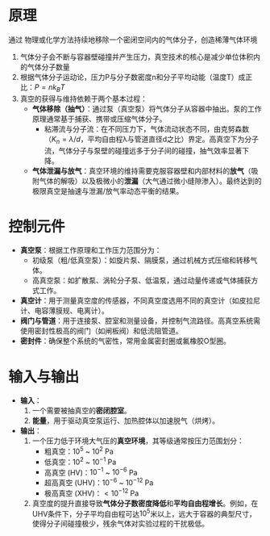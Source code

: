 # 原理
通过     物理或化学方法持续地移除一个密闭空间内的气体分子，创造稀薄气体环境
1. 气体分子会不断与容器壁碰撞并产生压力，真空技术的核心是减少单位体积内的气体分子数量
2. 根据气体分子运动论，压力P与分子数密度n和分子平均动能（温度T）成正比：$P = n k_B T$
3. 真空的获得与维持依赖于两个基本过程：
    - **气体移除（抽气）**：通过泵（真空泵）将气体分子从容器中抽出。泵的工作原理通常基于捕获、携带或压缩气体分子。
        - 粘滞流与分子流：在不同压力下，气体流动状态不同，由克努森数（$K_n = \lambda / d$，平均自由程λ与管道直径d之比）界定。高真空下为分子流，气体分子与泵壁的碰撞远多于分子间的碰撞，抽气效率显著下降。
    - **气体泄漏与放气**：真空环境的维持需要克服容器壁和内部材料的**放气**（吸附气体的解吸）以及极微小的**泄漏**（大气通过微小缝隙渗入）。最终达到的极限真空是抽速与泄漏/放气率动态平衡的结果。

# 控制元件
- **真空泵**：根据工作原理和工作压力范围分为：
    - 初级泵（粗/低真空泵）：如旋片泵、隔膜泵，通过机械方式压缩和转移气体。
    - 高真空泵：如扩散泵、涡轮分子泵、低温泵，通过动量传递或气体捕获方式工作。
- **真空计**：用于测量真空度的传感器，不同真空度选用不同的真空计（如皮拉尼计、电容薄膜规、电离计）。
- **阀门与管道**：用于连接泵、腔室和测量设备，并控制气流路径。高真空系统需使用密封性极高的阀门（如闸板阀）和低流阻管道。
- **密封件**：确保整个系统的气密性，常用金属密封圈或氟橡胶O型圈。

# 输入与输出
- **输入**：
    1.  一个需要被抽真空的**密闭腔室**。
    2.  **能量**，用于驱动真空泵运行、加热腔体以加速脱气（烘烤）。
- **输出**：
    1.  一个压力低于环境大气压的**真空环境**，其等级通常按压力范围划分：
        - 粗真空：$10^5$ ~ $10^2$ Pa
        - 低真空：$10^2$ ~ $10^{-1}$ Pa
        - 高真空 (HV)：$10^{-1}$ ~ $10^{-6}$ Pa
        - 超高真空 (UHV)：$10^{-6}$ ~ $10^{-12}$ Pa
        - 极高真空 (XHV)：$< 10^{-12}$ Pa
    2.  真空度的提升直接导致**气体分子数密度降低**和**平均自由程增长**。例如，在UHV条件下，分子平均自由程可达$10^5$米以上，远大于容器的典型尺寸，使得分子间碰撞极少，残余气体对实验过程的干扰极低。